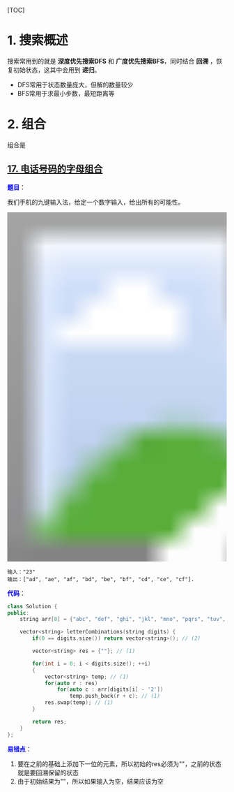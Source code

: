 [TOC]

# 1. 搜索概述

搜索常用到的就是 **深度优先搜索DFS** 和 **广度优先搜索BFS**，同时结合 **回溯** ，恢复初始状态，这其中会用到 **递归**。

- DFS常用于状态数量庞大，但解的数量较少
- BFS常用于求最小步数，最短距离等

# 2. 组合

组合是

## [17. 电话号码的字母组合](https://leetcode-cn.com/problems/letter-combinations-of-a-phone-number/)

<font color = "blue"><strong>题目</strong></font>：

我们手机的九键输入法，给定一个数字输入，给出所有的可能性。

<img src="https://assets.leetcode-cn.com/aliyun-lc-upload/original_images/17_telephone_keypad.png" style="zoom:50" />

```
输入："23"
输出：["ad", "ae", "af", "bd", "be", "bf", "cd", "ce", "cf"].
```

<font color = "blue"><strong>代码</strong></font>：

```c++
class Solution {
public:
    string arr[8] = {"abc", "def", "ghi", "jkl", "mno", "pqrs", "tuv", "wxyz"};

    vector<string> letterCombinations(string digits) {
        if(0 == digits.size()) return vector<string>(); // (2)

        vector<string> res = {""}; // (1)

        for(int i = 0; i < digits.size(); ++i)
        {
            vector<string> temp; // (1)
            for(auto r : res)
                for(auto c : arr[digits[i] - '2'])
                    temp.push_back(r + c); // (1)
            res.swap(temp); // (1)
        }

        return res;
    }
};
```

<font color = "blue"><strong>易错点</strong></font>：

1. 要在之前的基础上添加下一位的元素，所以初始的res必须为""，之前的状态就是要回溯保留的状态
2. 由于初始结果为""，所以如果输入为空，结果应该为空

